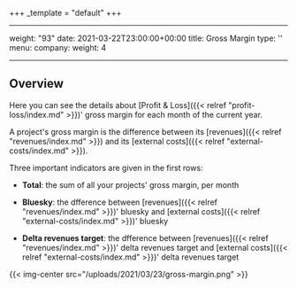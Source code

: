 +++
_template = "default"
+++

---
weight: "93"
date: 2021-03-22T23:00:00+00:00
title: Gross Margin
type: ''
menu:
  company:
    weight: 4

---
## Overview

Here you can see the details about [Profit & Loss]({{< relref "profit-loss/index.md" >}})' gross margin for each month of the current year.

A project's gross margin is the difference between its [revenues]({{< relref "revenues/index.md" >}}) and its [external costs]({{< relref "external-costs/index.md" >}}).

Three important indicators are given in the first rows:

* **Total**: the sum of all your projects' gross margin, per month

* **Bluesky**: the dfference between [revenues]({{< relref "revenues/index.md" >}})' bluesky and [external costs]({{< relref "external-costs/index.md" >}})' bluesky

* **Delta revenues target**: the dfference between [revenues]({{< relref "revenues/index.md" >}})' delta revenues target and [external costs]({{< relref "external-costs/index.md" >}})' delta revenues target

{{< img-center src="/uploads/2021/03/23/gross-margin.png" >}}
